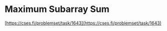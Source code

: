 # Maximum Subarray Sum

[https://cses.fi/problemset/task/1643](https://cses.fi/problemset/task/1643)

